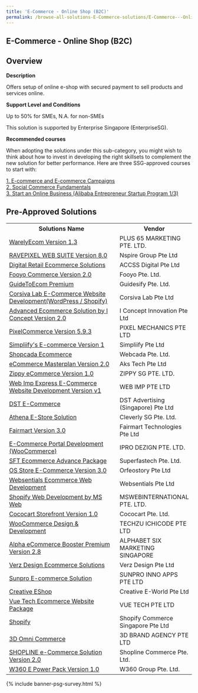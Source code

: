 ```yaml
---
title: 'E-Commerce - Online Shop (B2C)'
permalink: /browse-all-solutions-E-Commerce-solutions/E-Commerce---Online-Shop--B2C-
---
```


## E-Commerce - Online Shop (B2C)
## Overview

**Description**

Offers setup of online e-shop with secured payment to sell products and services online.

**Support Level and Conditions**

Up to 50% for SMEs, N.A. for non-SMEs

This solution is supported by Enterprise Singapore (EnterpriseSG).

**Recommended courses**

When adopting the solutions under this sub-category, you might wish to think about how to invest in developing the right skillsets to complement the new solution for better performance. Here are three SSG-approved courses to start with:

<a href='https://sfec.enterprisejobskills.gov.sg/Course_Internet/CourseDetail.aspx?CoursesReferenceNumber=TGS-2021003549'  target='_blank' rel='noopener'>1. E-commerce and E-commerce Campaigns </a><br>
<a href='https://sfec.enterprisejobskills.gov.sg/Course_Internet/CourseDetail.aspx?CoursesReferenceNumber=TGS-2021009012'  target='_blank' rel='noopener'>2. Social Commerce Fundamentals</a><br>
<a href='https://sfec.enterprisejobskills.gov.sg/Course_Internet/CourseDetail.aspx?CoursesReferenceNumber=TGS-2017500393'  target='_blank' rel='noopener'>3. Start an Online Business (Alibaba Entrepreneur Startup Program 1/3)</a><br>

## Pre-Approved Solutions

<table>
<tr>
<th style='width: auto;'><b>Solutions Name</b></th>
<th style='width: 30%;'><b>Vendor</b></th>
</tr>
<tr>
<td><a href='/productivity-solutions-grant/solutionrepo/201729553C-WrlyEcom-v-13-G' target='_blank'>WarelyEcom Version 1.3</a><br></td>
<td>PLUS 65 MARKETING PTE. LTD.</td>
</tr>
<tr>
<td><a href='/productivity-solutions-grant/solutionrepo/201230283H-RAVEPIXEL-WEB-SUITE-v-80-G' target='_blank'>RAVEPIXEL WEB SUITE Version 8.0</a><br></td>
<td>Nspire Group Pte Ltd</td>
</tr>
<tr>
<td><a href='/productivity-solutions-grant/solutionrepo/202106150H-Dgtl-Rtl-Ecommrc-SLNs-G' target='_blank'>Digital Retail Ecommerce Solutions</a><br></td>
<td>ACCSS Digital Pte Ltd</td>
</tr>
<tr>
<td><a href='/productivity-solutions-grant/solutionrepo/201433220R-Fooyo-Commrc-v-20-G' target='_blank'>Fooyo Commerce Version 2.0</a><br></td>
<td>Fooyo Pte. Ltd.</td>
</tr>
<tr>
<td><a href='/productivity-solutions-grant/solutionrepo/202012036D-GudToEcom-Prmum-G' target='_blank'>GuideToEcom Premium</a><br></td>
<td>Guidesify Pte. Ltd.</td>
</tr>
<tr>
<td><a href='/productivity-solutions-grant/solutionrepo/201701817K-Corsv-Lb-ECommrc-Wbst-DvWordPrss-Shopfy-G' target='_blank'>Corsiva Lab E-Commerce Website Development(WordPress / Shopify)</a><br></td>
<td>Corsiva Lab Pte Ltd</td>
</tr>
<tr>
<td><a href='/productivity-solutions-grant/solutionrepo/201215396N-Advncd-Ecommrc-SLN-by-I-Concpt-v-20-G' target='_blank'>Advanced Ecommerce Solution by I Concept Version 2.0</a><br></td>
<td>I Concept Innovation Pte Ltd</td>
</tr>
<tr>
<td><a href='/productivity-solutions-grant/solutionrepo/201840067W-PxlCommrc-v-593-G' target='_blank'>PixelCommerce Version 5.9.3</a><br></td>
<td>PIXEL MECHANICS PTE LTD</td>
</tr>
<tr>
<td><a href='/productivity-solutions-grant/solutionrepo/201415816M-Smplfys-Ecommrc-v-1-G' target='_blank'>Simpliify's E-commerce Version 1</a><br></td>
<td>Simpliify Pte Ltd</td>
</tr>
<tr>
<td><a href='/productivity-solutions-grant/solutionrepo/201016666H-Shopcd-Ecommrc-G' target='_blank'>Shopcada Ecommerce</a><br></td>
<td>Webcada Pte. Ltd.</td>
</tr>
<tr>
<td><a href='/productivity-solutions-grant/solutionrepo/201535836W-Commrc-Mstrpln-v-20-G' target='_blank'>eCommerce Masterplan Version 2.0</a><br></td>
<td>Aks Tech Pte Ltd</td>
</tr>
<tr>
<td><a href='/productivity-solutions-grant/solutionrepo/200915846D-Zppy-Commrc-v-10-G' target='_blank'>Zippy eCommerce Version 1.0</a><br></td>
<td>ZIPPY SG PTE. LTD.</td>
</tr>
<tr>
<td><a href='/productivity-solutions-grant/solutionrepo/201402351H-Wb-Imp-Exprss-ECommrc-Wbst-Dv-v-v1-G' target='_blank'>Web Imp Express E-Commerce Website Development Version v1</a><br></td>
<td>WEB IMP PTE LTD</td>
</tr>
<tr>
<td><a href='/productivity-solutions-grant/solutionrepo/201606824H-DST-ECommrc-G' target='_blank'>DST E-Commerce</a><br></td>
<td>DST Advertising (Singapore) Pte Ltd</td>
</tr>
<tr>
<td><a href='/productivity-solutions-grant/solutionrepo/201734623N-Athn-EStor-SLN-G' target='_blank'>Athena E-Store Solution</a><br></td>
<td>Cleverly SG Pte. Ltd.</td>
</tr>
<tr>
<td><a href='/productivity-solutions-grant/solutionrepo/202036105K-Frmrt-v-30-G' target='_blank'>Fairmart Version 3.0</a><br></td>
<td>Fairmart Technologies Pte Ltd</td>
</tr>
<tr>
<td><a href='/productivity-solutions-grant/solutionrepo/201529118Z-ECommrc-Portl-Dv-WooCommrc-G' target='_blank'>E-Commerce Portal Development (WooCommerce)</a><br></td>
<td>IPRO DEZIGN PTE. LTD.</td>
</tr>
<tr>
<td><a href='/productivity-solutions-grant/solutionrepo/201414976G-SFT-Ecommrc-Advnc-Pckg-G' target='_blank'>SFT Ecommerce Advance Package</a><br></td>
<td>Superfastech Pte. Ltd.</td>
</tr>
<tr>
<td><a href='/productivity-solutions-grant/solutionrepo/201135968W-OS-Stor-ECommrc-v-30-G' target='_blank'>OS Store E-Commerce Version 3.0</a><br></td>
<td>Orfeostory Pte Ltd </td>
</tr>
<tr>
<td><a href='/productivity-solutions-grant/solutionrepo/201736601Z-Wbsntls-Ecommrc-Wb-Dv-G' target='_blank'>Websentials Ecommerce Web Development</a><br></td>
<td>Websentials Pte Ltd</td>
</tr>
<tr>
<td><a href='/productivity-solutions-grant/solutionrepo/201939190G-Shopfy-Wb-Dv-by-MS-Wb-G' target='_blank'>Shopify Web Development by MS Web</a><br></td>
<td>MSWEBINTERNATIONAL PTE. LTD.</td>
</tr>
<tr>
<td><a href='/productivity-solutions-grant/solutionrepo/202041876H-Cococrt-Storfront-v-10-G' target='_blank'>Cococart Storefront Version 1.0</a><br></td>
<td>Cococart Pte. Ltd.</td>
</tr>
<tr>
<td><a href='/productivity-solutions-grant/solutionrepo/202011295C-WooCommrc-Dsgn-&-Dv-G' target='_blank'>WooCommerce Design & Development</a><br></td>
<td>TECHZU ICHICODE PTE LTD</td>
</tr>
<tr>
<td><a href='/productivity-solutions-grant/solutionrepo/53322628K-Alph-Commrc-Boostr-Prmum-v-28-G' target='_blank'>Alpha eCommerce Booster Premium Version 2.8</a><br></td>
<td>ALPHABET SIX MARKETING SINGAPORE</td>
</tr>
<tr>
<td><a href='/productivity-solutions-grant/solutionrepo/200908223H-Vrz-Dsgn-Ecommrc-SLNs--G' target='_blank'>Verz Design Ecommerce Solutions </a><br></td>
<td>Verz Design Pte Ltd</td>
</tr>
<tr>
<td><a href='/productivity-solutions-grant/solutionrepo/201723984K-Sunpro-Ecommrc-SLN-G' target='_blank'>Sunpro E-commerce Solution</a><br></td>
<td>SUNPRO INNO APPS PTE LTD</td>
</tr>
<tr>
<td><a href='/productivity-solutions-grant/solutionrepo/200200017N-Crtv-EShop-G' target='_blank'>Creative EShop</a><br></td>
<td>Creative E-World Pte Ltd</td>
</tr>
<tr>
<td><a href='/productivity-solutions-grant/solutionrepo/201608054D-Vu-Tch-Ecommrc-Wbst-Pckg-G' target='_blank'>Vue Tech Ecommerce Website Package</a><br></td>
<td>VUE TECH PTE LTD</td>
</tr>
<tr>
<td><a href='/productivity-solutions-grant/solutionrepo/201736986Z-Shopfy-G' target='_blank'>Shopify</a><br></td>
<td>Shopify Commerce Singapore Pte Ltd</td>
</tr>
<tr>
<td><a href='/productivity-solutions-grant/solutionrepo/201822015H-3D-Omn-Commrc-G' target='_blank'>3D Omni Commerce</a><br></td>
<td>3D BRAND AGENCY PTE LTD</td>
</tr>
<tr>
<td><a href='/productivity-solutions-grant/solutionrepo/202013665N-SHOPLINE-Commrc-SLN-v-20-G' target='_blank'>SHOPLINE e-Commerce Solution Version 2.0</a><br></td>
<td>Shopline Commerce Pte. Ltd.</td>
</tr>
<tr>
<td><a href='/productivity-solutions-grant/solutionrepo/201842642W-W360-E-Powr-Pck-v-10-G' target='_blank'>W360 E Power Pack Version 1.0</a><br></td>
<td>W360 Group Pte. Ltd.</td>
</tr>
</table>

{% include banner-psg-survey.html %}

